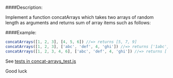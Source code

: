 ####Description:

Implement a function concatArrays which takes two arrays of random length as arguments and returns sum of array items such as follows:


####Example:

```js
concatArrays([1, 2, 3], [4, 5, 6]) //=> returns [5, 7, 9]
concatArrays([1, 2, 3], ['abc', 'def', 4, 'ghi']) //=> returns ['1abc', '2def', 7, 'ghi']
concatArrays([1, 2, 3, 4, 6], ['abc', 'def', 4, 'ghi']) //=> returns ['1abc', '2def', 7, '4ghi', 6]
```

See [tests in concat-arrays_test.js](https://github.com/ivanStraltsou/code-wars/blob/master/katas/concat-arrays/concat-arrays_test.js)

Good luck
